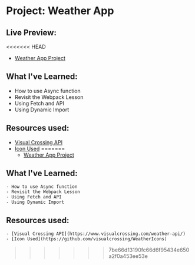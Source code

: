 # Project: Weather App

## Live Preview:

<<<<<<< HEAD
  - [Weather App Project](https://w-ud.github.io/the-odin-project-tasks/projects/project-weather-app/dist/index.html?)

## What I've Learned:

  - How to use Async function
  - Revisit the Webpack Lesson
  - Using Fetch and API
  - Using Dynamic Import

## Resources used:

  - [Visual Crossing API](https://www.visualcrossing.com/weather-api/)
  - [Icon Used](https://github.com/visualcrossing/WeatherIcons)
=======
    - [Weather App Project](https://w-ud.github.io/the-odin-project-tasks/projects/project-weather-app/dist/index.html?)

## What I've Learned:

    - How to use Async function
    - Revisit the Webpack Lesson
    - Using Fetch and API
    - Using Dynamic Import

## Resources used:

    - [Visual Crossing API](https://www.visualcrossing.com/weather-api/)
    - [Icon Used](https://github.com/visualcrossing/WeatherIcons)
>>>>>>> 7be66d13190fc66d6f95434e650a2f0a453ee53e
